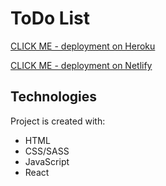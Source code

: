# ToDo List

[CLICK ME - deployment on Heroku](https://to-do-list-react-pcwitcher.herokuapp.com/)

[CLICK ME - deployment on Netlify](https://mystifying-stallman-02dd04.netlify.com/)

## Technologies

Project is created with:

- HTML
- CSS/SASS
- JavaScript
- React
